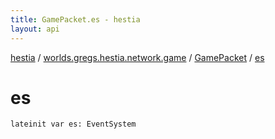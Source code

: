 ```yaml
---
title: GamePacket.es - hestia
layout: api
---
```


<div class='api-docs-breadcrumbs'><a href="../../index.html">hestia</a> / <a href="../index.html">worlds.gregs.hestia.network.game</a> / <a href="index.html">GamePacket</a> / <a href="./es.html">es</a></div>

# es

<div class="signature"><code><span class="keyword">lateinit</span> <span class="keyword">var </span><span class="identifier">es</span><span class="symbol">: </span><span class="identifier">EventSystem</span></code></div>

